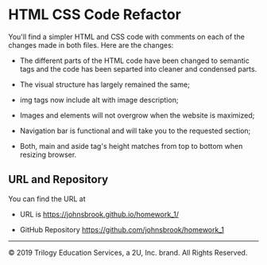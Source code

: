 <!-- # 01 HTML CSS Git: Code Refactor -->
# HTML CSS Code Refactor 

You'll find a simpler HTML and CSS code with comments on each of the changes made in both files. Here are the changes: 

* The different parts of the HTML code have been changed to semantic tags and the code has been separted into cleaner and condensed parts. 

* The visual structure has largely remained the same; 

* img tags now include alt with image description;

* Images and elements will not overgrow when the website is maximized;

* Navigation bar is functional and will take you to the requested section;

* Both, main and aside tag's height matches from top to bottom when resizing browser.


## URL and Repository 

You can find the URL at 

* URL is https://johnsbrook.github.io/homework_1/ 

* GitHub Repository https://github.com/johnsbrook/homework_1

- - -
© 2019 Trilogy Education Services, a 2U, Inc. brand. All Rights Reserved.

